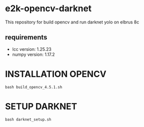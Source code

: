 # e2k-opencv-darknet
This repository for build opencv and run darknet yolo on elbrus 8c

## requirements

- lcc version: 1.25.23
- numpy version: 1.17.2

# INSTALLATION OPENCV

`bash build_opencv_4.5.1.sh`


# SETUP DARKNET

`bash darknet_setup.sh`
